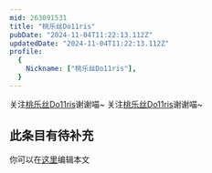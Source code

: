 ```yaml
---
mid: 263091531
title: "桃乐丝Do11ris"
pubDate: "2024-11-04T11:22:13.112Z"
updatedDate: "2024-11-04T11:22:13.112Z"
profile:
  {
    Nickname: ["桃乐丝Do11ris"],
  }
---
```


关注[桃乐丝Do11ris](https://space.bilibili.com/263091531)谢谢喵~ 关注[桃乐丝Do11ris](https://space.bilibili.com/263091531)谢谢喵~

## 此条目有待补充
你可以在[这里](https://github.com/Yuhanawa/VTuber.ICU/edit/master/src/content/v/桃乐丝Do11ris/index.md)编辑本文
